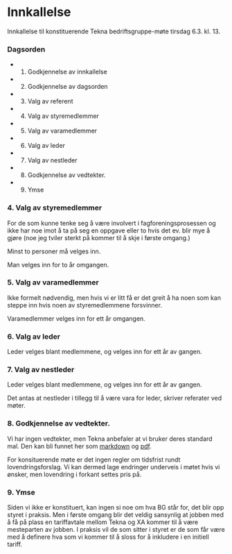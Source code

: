 # Innkallelse

Innkallelse til konstituerende Tekna bedriftsgruppe-møte tirsdag 6.3. kl. 13.

### Dagsorden

* 1. Godkjennelse av innkallelse
* 2. Godkjennelse av dagsorden
* 3. Valg av referent
* 4. Valg av styremedlemmer
* 5. Valg av varamedlemmer
* 6. Valg av leder
* 7. Valg av nestleder
* 8. Godkjennelse av vedtekter.
* 9. Ymse

### 4. Valg av styremedlemmer

For de som kunne tenke seg å være involvert i fagforeningsprosessen og ikke har noe imot å ta på seg en oppgave eller to hvis det ev. blir mye å gjøre (noe jeg tviler sterkt på kommer til å skje i første omgang.)

Minst to personer må velges inn.

Man velges inn for to år omgangen.

### 5. Valg av varamedlemmer

Ikke formelt nødvendig, men hvis vi er litt få er det greit å ha noen som kan steppe inn hvis noen av styremedlemmene forsvinner.

Varamedlemmer velges inn for ett år omgangen.

### 6. Valg av leder

Leder velges blant medlemmene, og velges inn for ett år av gangen.

### 7. Valg av nestleder

Leder velges blant medlemmene, og velges inn for ett år av gangen.

Det antas at nestleder i tillegg til å være vara for leder, skriver referater ved møter.

### 8. Godkjennelse av vedtekter.

Vi har ingen vedtekter, men Tekna anbefaler at vi bruker deres standard mal. Den kan bli funnet her som
[markdown](./vedtekter_forslag1.md) og [pdf](./vedtekter_forslag1.pdf).

For konsituerende møte er det ingen regler om tidsfrist rundt lovendringsforslag.
Vi kan dermed lage endringer underveis i møtet hvis vi ønsker, men lovendring i forkant settes pris på.

### 9. Ymse

Siden vi ikke er konstituert, kan ingen si noe om hva BG står for, det blir opp styret i praksis.
Men i første omgang blir det veldig sansynlig at jobben med å få på plass en tariffavtale mellom Tekna og XA kommer til å være mesteparten av jobben.
I praksis vil de som sitter i styret er de som får være med å definere hva som vi kommer til å sloss for å inkludere i en initiell tariff.
